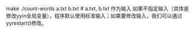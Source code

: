make
./count-words a.txt b.txt # a.txt, b.txt 作为输入
如果不指定输入（具体是修改yyin全局变量），程序默认使用标准输入；如果要修改输入，我们可以通过yyrestart()修改。